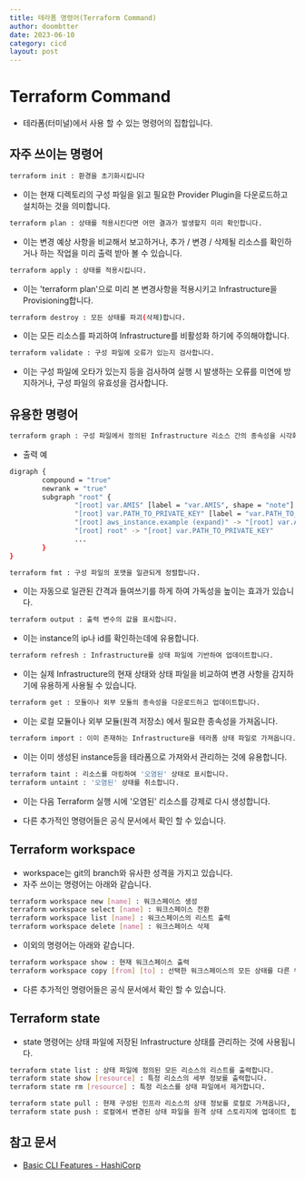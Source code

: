 ```yaml
---
title: 테라폼 명령어(Terraform Command)
author: doombtter
date: 2023-06-10
category: cicd
layout: post
---
```



# Terraform Command
- 테라폼(터미널)에서 사용 할 수 있는 명령어의 집합입니다.

## 자주 쓰이는 명령어

``` sh
terraform init : 환경을 초기화시킵니다
```

- 이는 현재 디렉토리의 구성 파일을 읽고 필요한 Provider Plugin을 다운로드하고 설치하는 것을 의미합니다.

``` sh
terraform plan : 상태를 적용시킨다면 어떤 결과가 발생할지 미리 확인합니다.
```

- 이는 변경 예상 사항을 비교해서 보고하거나, 추가 / 변경 / 삭제될 리소스를 확인하거나 하는 작업을 미리 출력 받아 볼  수 있습니다.

``` sh
terraform apply : 상태를 적용시킵니다.
```

- 이는 'terraform plan'으로 미리 본 변경사항을 적용시키고 Infrastructure을 Provisioning합니다.

``` sh
terraform destroy : 모든 상태를 파괴(삭제)합니다.
```

- 이는 모든 리소스를 파괴하여 Infrastructure를 비활성화 하기에 주의해야합니다.

``` sh
terraform validate : 구성 파일에 오류가 있는지 검사합니다.
```

- 이는 구성 파일에 오타가 있는지 등을 검사하여 실행 시 발생하는 오류를 미연에 방지하거나, 구성 파일의 유효성을 검사합니다.

## 유용한 명령어

``` sh
terraform graph : 구성 파일에서 정의된 Infrastructure 리소스 간의 종속성을 시각화하는 그래프를 생성합니다
```

- 출력 예
``` sh
digraph {
        compound = "true"
        newrank = "true"
        subgraph "root" {
                "[root] var.AMIS" [label = "var.AMIS", shape = "note"]
                "[root] var.PATH_TO_PRIVATE_KEY" [label = "var.PATH_TO_PRIVATE_KEY", shape = "note"]
                "[root] aws_instance.example (expand)" -> "[root] var.AMIS"
                "[root] root" -> "[root] var.PATH_TO_PRIVATE_KEY"
                ...
        }
}
```

``` sh
terraform fmt : 구성 파일의 포맷을 일관되게 정렬합니다.
```

- 이는 자동으로 일관된 간격과 들여쓰기를 하게 하여 가독성을 높이는 효과가 있습니다.

``` sh
terraform output : 출력 변수의 값을 표시합니다.
```

- 이는 instance의 ip나 id를 확인하는데에 유용합니다.

``` sh
terraform refresh : Infrastructure를 상태 파일에 기반하여 업데이트합니다.
```

- 이는 실제 Infrastructure의 현재 상태와 상태 파일을 비교하여 변경 사항을 감지하기에 유용하게 사용될 수 있습니다.

``` sh
terraform get : 모듈이나 외부 모듈의 종속성을 다운로드하고 업데이트합니다.
```

- 이는 로컬 모듈이나 외부 모듈(원격 저장소) 에서 필요한 종속성을 가져옵니다.

``` sh
terraform import : 이미 존재하는 Infrastructure을 테라폼 상태 파일로 가져옵니다.
```

- 이는 이미 생성된 instance등을 테라폼으로 가져와서 관리하는 것에 유용합니다.

``` sh
terraform taint : 리소스를 마킹하여 '오염된' 상태로 표시합니다.
terraform untaint : '오염된' 상태를 취소합니다.
```

- 이는 다음 Terraform 실행 시에 '오염된' 리소스를 강제로 다시 생성합니다.

- 다른 추가적인 명령어들은 공식 문서에서 확인 할 수 있습니다.


## Terraform workspace
-  workspace는 git의 branch와 유사한 성격을 가지고 있습니다.
- 자주 쓰이는 명령어는 아래와 같습니다.

``` sh
terraform workspace new [name] : 워크스페이스 생성
terraform workspace select [name] : 워크스페이스 전환
terraform workspace list [name] : 워크스페이스의 리스트 출력
terraform workspace delete [name] : 워크스페이스 삭제
```

- 이외의 명령어는 아래와 같습니다.

``` sh
terraform workspace show : 현재 워크스페이스 출력
terraform workspace copy [from] [to] : 선택한 워크스페이스의 모든 상태를 다른 워크스페이스로 복사합니다.
```

- 다른 추가적인 명령어들은 공식 문서에서 확인 할 수 있습니다.

## Terraform state
- state 명령어는 상태 파일에 저장된 Infrastructure 상태를 관리하는 것에 사용됩니다.

``` sh
terraform state list : 상태 파일에 정의된 모든 리소스의 리스트를 출력합니다.
terraform state show [resource] : 특정 리소스의 세부 정보를 출력합니다.
terraform state rm [resource] : 특정 리소스를 상태 파일에서 제거합니다.

terraform state pull : 현재 구성된 인프라 리소스의 상태 정보를 로컬로 가져옵니다, '.tfstate'  확장자를 가지며 편집이 가능합니다.
terraform state push : 로컬에서 변경된 상태 파일을 원격 상태 스토리지에 업데이트 합니다.
```

## 참고 문서
- [Basic CLI Features - HashiCorp][1]

[1]: https://developer.hashicorp.com/terraform/cli/commands